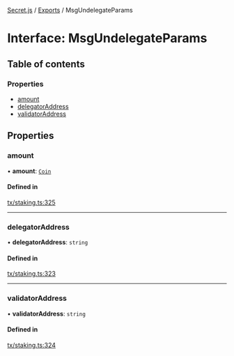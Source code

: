 [Secret.js](../README.md) / [Exports](../modules.md) / MsgUndelegateParams

# Interface: MsgUndelegateParams

## Table of contents

### Properties

- [amount](MsgUndelegateParams.md#amount)
- [delegatorAddress](MsgUndelegateParams.md#delegatoraddress)
- [validatorAddress](MsgUndelegateParams.md#validatoraddress)

## Properties

### amount

• **amount**: [`Coin`](Coin.md)

#### Defined in

[tx/staking.ts:325](https://github.com/scrtlabs/secret.js/blob/839fe3d/src/tx/staking.ts#L325)

___

### delegatorAddress

• **delegatorAddress**: `string`

#### Defined in

[tx/staking.ts:323](https://github.com/scrtlabs/secret.js/blob/839fe3d/src/tx/staking.ts#L323)

___

### validatorAddress

• **validatorAddress**: `string`

#### Defined in

[tx/staking.ts:324](https://github.com/scrtlabs/secret.js/blob/839fe3d/src/tx/staking.ts#L324)
